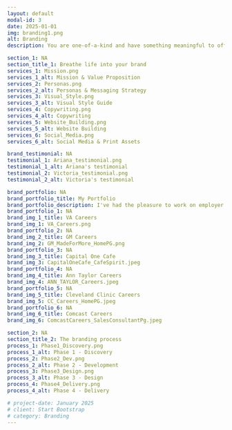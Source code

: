 ```yaml
---
layout: default
modal-id: 3
date: 2025-01-01
img: branding1.png
alt: Branding
description: You are one-of-a-kind and have something meaningful to offer the world. Your brand should reflect that. By developing distinctive visuals and written elements aligned with your values and goals, you can show your authentic self and attract the kindred spirits you seek. I can help you create a unique brand identity that builds recognition, connection and trust with your audience.

section_1: NA
section_title_1: Breathe life into your brand
services_1: Mission.png
services_1_alt: Mission & Value Proposition
services_2: Personas.png
services_2_alt: Personas & Messaging Strategy
services_3: Visual_Style.png
services_3_alt: Visual Style Guide
services_4: Copywriting.png
services_4_alt: Copywriting
services_5: Website_Building.png
services_5_alt: Website Building
services_6: Social_Media.png
services_6_alt: Social Media & Print Assets

brand_testimonial: NA
testimonial_1: Ariana_testimonial.png
testimonial_1_alt: Ariana's testimonial
testimonial_2: Victoria_testimonial.png
testimonial_2_alt: Victoria's testimonial

brand_portfolio: NA
brand_portfolio_title: My Portfolio
brand_portfolio_description: I've had the pleasure to work on employer branding projects for major companies across industries—General Motors, Northrop Grumman, US Department of State, Capital One, Macy's, Ann Taylor and more.
brand_portfolio_1: NA
brand_img_1_title: VA Careers
brand_img_1: VA_Careers.png
brand_portfolio_2: NA
brand_img_2_title: GM Careers
brand_img_2: GM_MadeForMore_HomePG.png
brand_portfolio_3: NA
brand_img_3_title: Capital One Cafe
brand_img_3: CapitalOneCafe_CafeSpirit.jpeg
brand_portfolio_4: NA
brand_img_4_title: Ann Taylor Careers
brand_img_4: ANN_TAYLOR_Careers.jpeg
brand_portfolio_5: NA
brand_img_5_title: Cleveland Clinic Careers
brand_img_5: CC_Careers_HomePG.jpeg
brand_portfolio_6: NA
brand_img_6_title: Comcast Careers
brand_img_6: ComcastCareers_SalesConsultantPg.jpeg

section_2: NA
section_title_2: The branding process
process_1: Phase1_Discovery.png
process_1_alt: Phase 1 - Discovery
process_2: Phase2_Dev.png
process_2_alt: Phase 2 - Development
process_3: Phase3_Design.png
process_3_alt: Phase 3 - Design
process_4: Phase4_Delivery.png
process_4_alt: Phase 4 - Delivery

# project-date: January 2025
# client: Start Bootstrap
# category: Branding 
---
```

